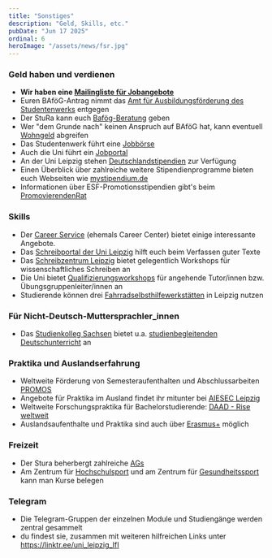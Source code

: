 ```yaml
---
title: "Sonstiges"
description: "Geld, Skills, etc."
pubDate: "Jun 17 2025"
ordinal: 6
heroImage: "/assets/news/fsr.jpg"
---
```


### Geld haben und verdienen

- **Wir haben eine [Mailingliste für Jobangebote](https://fsinf.informatik.uni-leipzig.de/mailman/listinfo/jobs)**
- Euren BAföG-Antrag nimmt das [Amt für Ausbildungsförderung des Studentenwerks](https://www.studentenwerk-leipzig.de/bafoeg) entgegen
- Der StuRa kann euch [Bafög-Beratung](https://stura.uni-leipzig.de/bafoeg-beratung) geben
- Wer "dem Grunde nach" keinen Anspruch auf BAföG hat, kann eventuell [Wohngeld](https://www.leipzig.de/buergerservice-und-verwaltung/aemter-und-behoerdengaenge/behoerden-und-dienstleistungen/dienststelle/wohngeld-504/) abgreifen
- Das Studentenwerk führt eine [Jobbörse](https://www.studentenwerk-leipzig.de/jobs)
- Auch die Uni führt ein [Jobportal](https://www.jobportal.uni-leipzig.de)
- An der Uni Leipzig stehen [Deutschlandstipendien](https://www.uni-leipzig.de/studium/angebot/foerderung/finanzierungsmoeglichkeiten/deutschlandstipendium.html) zur Verfügung
- Einen Überblick über zahlreiche weitere Stipendienprogramme bieten euch Webseiten wie [mystipendium.de](https://www.mystipendium.de)
- Informationen über ESF-Promotionsstipendien gibt's beim [PromovierendenRat](https://www.prorat.uni-leipzig.de)

### Skills

- Der [Career Service](https://www.uni-leipzig.de/studium/career-service.html) (ehemals Career Center) bietet einige interessante Angebote.
- Das [Schreibportal der Uni Leipzig](https://home.uni-leipzig.de/schreibportal/) hilft euch beim Verfassen guter Texte
- Das [Schreibzentrum Leipzig](http://schreibzentrum-leipzig.de) bietet gelegentlich Workshops für wissenschaftliches Schreiben an
- Die Uni bietet [Qualifizierungsworkshops](https://www.uni-leipzig.de/tutorenqualifizierung) für angehende Tutor/innen bzw. Übungsgruppenleiter/innen an
- Studierende können drei [Fahrradselbsthilfewerkstätten](https://www.studentenwerk-leipzig.de/service/mobil-leipzig#radfahrer) in Leipzig nutzen

### Für Nicht-Deutsch-Muttersprachler_innen

- Das [Studienkolleg Sachsen](https://www.stksachs.uni-leipzig.de) bietet u.a. [studienbegleitenden Deutschunterricht](https://www.stksachs.uni-leipzig.de/studienbegleitung.html) an

### Praktika und Auslandserfahrung

- Weltweite Förderung von Semesteraufenthalten und Abschlussarbeiten [PROMOS](https://www.uni-leipzig.de/de/studium/auslandsaufenthalt/studium-im-ausland/finanzierung/promos-stipendium.html)
- Angebote für Praktika im Ausland findet ihr mitunter bei [AIESEC Leipzig](https://aiesec.de/leipzig/)
- Weltweite Forschungspraktika für Bachelorstudierende: [DAAD - Rise weltweit](https://ssl.daad.de/rise-weltweit/de/)
- Auslandsaufenthalte und Praktika sind auch über [Erasmus+](https://www.uni-leipzig.de/studium/auslandsaufenthalt/studium-im-ausland/europa/erasmus.html) möglich

### Freizeit

- Der Stura beherbergt zahlreiche [AGs](https://stura.uni-leipzig.de/finanzen)
- Am Zentrum für [Hochschulsport](https://hochschulsport.uni-leipzig.de/angebote/aktueller_zeitraum/index.html) und am Zentrum für [Gesundheitssport](https://www.gesundheit.uni-leipzig.de/) kann man Kurse belegen

### Telegram

- Die Telegram-Gruppen der einzelnen Module und Studiengänge werden zentral gesammelt
- du findest sie, zusammen mit weiteren hilfreichen Links unter https://linktr.ee/uni_leipzig_IfI

